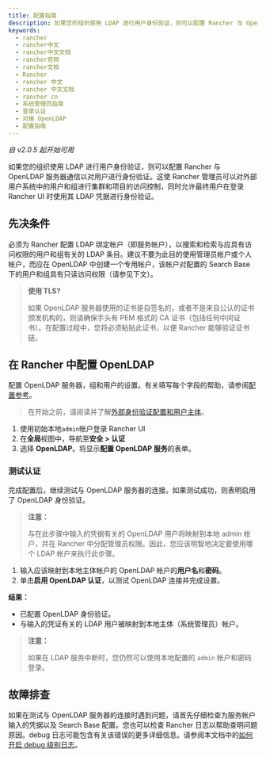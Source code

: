 ```yaml
---
title: 配置指南
description: 如果您的组织使用 LDAP 进行用户身份验证，则可以配置 Rancher 与 OpenLDAP 服务器通信以对用户进行身份验证。这使 Rancher 管理员可以对外部用户系统中的用户和组进行集群和项目的访问控制，同时允许最终用户在登录 Rancher UI 时使用其 LDAP 凭据进行身份验证。
keywords:
  - rancher
  - rancher中文
  - rancher中文文档
  - rancher官网
  - rancher文档
  - Rancher
  - rancher 中文
  - rancher 中文文档
  - rancher cn
  - 系统管理员指南
  - 登录认证
  - 对接 OpenLDAP
  - 配置指南
---
```


_自 v2.0.5 起开始可用_

如果您的组织使用 LDAP 进行用户身份验证，则可以配置 Rancher 与 OpenLDAP 服务器通信以对用户进行身份验证。这使 Rancher 管理员可以对外部用户系统中的用户和组进行集群和项目的访问控制，同时允许最终用户在登录 Rancher UI 时使用其 LDAP 凭据进行身份验证。

## 先决条件

必须为 Rancher 配置 LDAP 绑定帐户（即服务帐户），以搜索和检索与应具有访问权限的用户和组有关的 LDAP 条目。建议不要为此目的使用管理员帐户或个人帐户，而应在 OpenLDAP 中创建一个专用帐户，该帐户对配置的 Search Base 下的用户和组具有只读访问权限（请参见下文）。

> **使用 TLS?**
>
> 如果 OpenLDAP 服务器使用的证书是自签名的，或者不是来自公认的证书颁发机构的，则请确保手头有 PEM 格式的 CA 证书（包括任何中间证书）。在配置过程中，您将必须粘贴此证书，以便 Rancher 能够验证证书链。

## 在 Rancher 中配置 OpenLDAP

配置 OpenLDAP 服务器，组和用户的设置。有关填写每个字段的帮助，请参阅[配置参考](/docs/rancher2.5/admin-settings/authentication/openldap/openldap-config/)。

> 在开始之前，请阅读并了解[外部身份验证配置和用户主体](/docs/rancher2.5/admin-settings/authentication/)。

1. 使用初始本地`admin`帐户登录 Rancher UI
2. 在**全局**视图中，导航至**安全 > 认证**
3. 选择 **OpenLDAP**。将显示**配置 OpenLDAP 服务**的表单。

### 测试认证

完成配置后，继续测试与 OpenLDAP 服务器的连接。如果测试成功，则表明启用了 OpenLDAP 身份验证。

> **注意：**
>
> 与在此步骤中输入的凭据有关的 OpenLDAP 用户将映射到本地 admin 帐户，并在 Rancher 中分配管理员权限。因此，您应该明智地决定要使用哪个 LDAP 帐户来执行此步骤。

1. 输入应该映射到本地主体帐户的 OpenLDAP 帐户的**用户名**和**密码**。
2. 单击**启用 OpenLDAP 认证**，以测试 OpenLDAP 连接并完成设置。

**结果：**

- 已配置 OpenLDAP 身份验证。
- 与输入的凭证有关的 LDAP 用户被映射到本地主体（系统管理员）帐户。

> **注意：**
>
> 如果在 LDAP 服务中断时，您仍然可以使用本地配置的 `admin` 帐户和密码登录。

## 故障排查

如果在测试与 OpenLDAP 服务器的连接时遇到问题，请首先仔细检查为服务帐户输入的凭据以及 Search Base 配置。您也可以检查 Rancher 日志以帮助查明问题原因。debug 日志可能包含有关该错误的更多详细信息。请参阅本文档中的[如何开启 debug 级别日志](/docs/rancher2.5/faq/technical/)。
